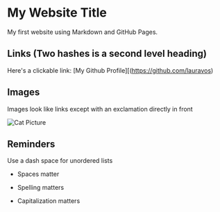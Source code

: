 # My Website Title 

My first website using Markdown and GitHub Pages.

## Links (Two hashes is a second level heading)

Here's a clickable link: [My Github Profile][(https://github.com/lauravos)

## Images

Images look like links except with an exclamation directly in front

![Cat Picture](https://cdn.pixabay.com/photo/2018/11/05/17/34/cat-3796529_640.jpg)

## Reminders

Use a dash space for unordered lists

- Spaces matter

- Spelling matters

- Capitalization matters
